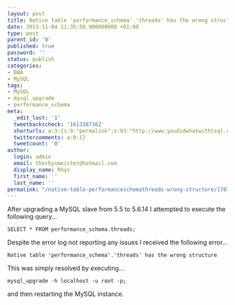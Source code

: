 ```yaml
---
layout: post
title: Native table 'performance_schema'.'threads' has the wrong structure
date: 2013-11-04 11:35:50.000000000 +01:00
type: post
parent_id: '0'
published: true
password: ''
status: publish
categories:
- DBA
- MySQL
tags:
- MySQL
- mysql_upgrade
- performance_schema
meta:
  _edit_last: '1'
  tweetbackscheck: '1613387362'
  shorturls: a:3:{s:9:"permalink";s:93:"http://www.youdidwhatwithtsql.com/native-table-performanceschemathreads-wrong-structure/1701/";s:7:"tinyurl";s:26:"http://tinyurl.com/npzkk7j";s:4:"isgd";s:19:"http://is.gd/AtqvRD";}
  twittercomments: a:0:{}
  tweetcount: '0'
author:
  login: admin
  email: therhysmeister@hotmail.com
  display_name: Rhys
  first_name: ''
  last_name: ''
permalink: "/native-table-performanceschemathreads-wrong-structure/1701/"
---
```

After upgrading a MySQL slave from 5.5 to 5.6.14 I attempted to execute the following query...

```
SELECT * FROM performance_schema.threads;
```

Despite the error log not reporting any issues I received the following error...

```
Native table 'performance_schema'.'threads' has the wrong structure
```

This was simply resolved by executing...

```
mysql_upgrade -h localhost -u root -p;
```

and then restarting the MySQL instance.

